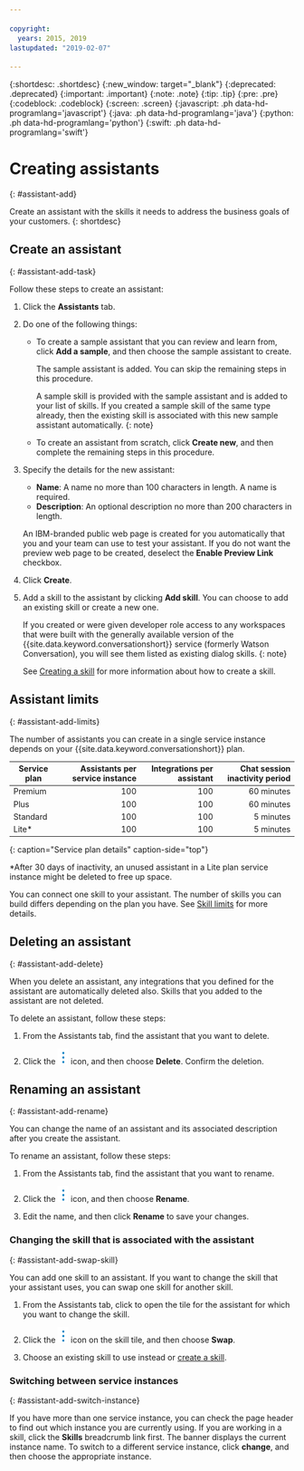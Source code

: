 ```yaml
---

copyright:
  years: 2015, 2019
lastupdated: "2019-02-07"

---
```


{:shortdesc: .shortdesc}
{:new_window: target="_blank"}
{:deprecated: .deprecated}
{:important: .important}
{:note: .note}
{:tip: .tip}
{:pre: .pre}
{:codeblock: .codeblock}
{:screen: .screen}
{:javascript: .ph data-hd-programlang='javascript'}
{:java: .ph data-hd-programlang='java'}
{:python: .ph data-hd-programlang='python'}
{:swift: .ph data-hd-programlang='swift'}

# Creating assistants
{: #assistant-add}

Create an assistant with the skills it needs to address the business goals of your customers.
{: shortdesc}

## Create an assistant
{: #assistant-add-task}

Follow these steps to create an assistant:

1.  Click the **Assistants** tab.

1.  Do one of the following things:

    - To create a sample assistant that you can review and learn from, click **Add a sample**, and then choose the sample assistant to create.

      The sample assistant is added. You can skip the remaining steps in this procedure.

      A sample skill is provided with the sample assistant and is added to your list of skills. If you created a sample skill of the same type already, then the existing skill is associated with this new sample assistant automatically.
      {: note}

    - To create an assistant from scratch, click **Create new**, and then complete the remaining steps in this procedure.

1.  Specify the details for the new assistant:
    - **Name**: A name no more than 100 characters in length. A name is required.
    - **Description**: An optional description no more than 200 characters in length.

    An IBM-branded public web page is created for you automatically that you and your team can use to test your assistant. If you do not want the preview web page to be created, deselect the **Enable Preview Link** checkbox.

1.  Click **Create**.

1.  Add a skill to the assistant by clicking **Add skill**. You can choose to add an existing skill or create a new one.

    If you created or were given developer role access to any workspaces that were built with the generally available version of the {{site.data.keyword.conversationshort}} service (formerly Watson Conversation), you will see them listed as existing dialog skills.
    {: note}

    See [Creating a skill](skill-add.html) for more information about how to create a skill.

## Assistant limits
{: #assistant-add-limits}

The number of assistants you can create in a single service instance depends on your {{site.data.keyword.conversationshort}} plan.

| Service plan | Assistants per service instance | Integrations per assistant  | Chat session inactivity period |
|--------------|--------------------------------:|----------------------------:|-----------------:|
| Premium      |                             100 |                         100 |       60 minutes |
| Plus         |                             100 |                         100 |       60 minutes |
| Standard     |                             100 |                         100 |        5 minutes |
| Lite*        |                             100 |                         100 |        5 minutes |
{: caption="Service plan details" caption-side="top"}

*After 30 days of inactivity, an unused assistant in a Lite plan service instance might be deleted to free up space.

You can connect one skill to your assistant. The number of skills you can build differs depending on the plan you have. See [Skill limits](skill-add.html#skill-limits) for more details.

## Deleting an assistant
{: #assistant-add-delete}

When you delete an assistant, any integrations that you defined for the assistant are automatically deleted also. Skills that you added to the assistant are not deleted.

To delete an assistant, follow these steps:

1.  From the Assistants tab, find the assistant that you want to delete.

1.  Click the ![open and close list of options](images/kabob-beta.png) icon, and then choose **Delete**. Confirm the deletion.

## Renaming an assistant
{: #assistant-add-rename}

You can change the name of an assistant and its associated description after you create the assistant.

To rename an assistant, follow these steps:

1.  From the Assistants tab, find the assistant that you want to rename.

1.  Click the ![open and close list of options](images/kabob-beta.png) icon, and then choose **Rename**.

1.  Edit the name, and then click **Rename** to save your changes.

### Changing the skill that is associated with the assistant
{: #assistant-add-swap-skill}

You can add one skill to an assistant. If you want to change the skill that your assistant uses, you can swap one skill for another skill.

1.  From the Assistants tab, click to open the tile for the assistant for which you want to change the skill.

1.  Click the ![open and close list of options](images/kabob-beta.png) icon on the skill tile, and then choose **Swap**.

1.  Choose an existing skill to use instead or [create a skill](skill-add.html).

### Switching between service instances
{: #assistant-add-switch-instance}

If you have more than one service instance, you can check the page header to find out which instance you are currently using. If you are working in a skill, click the **Skills** breadcrumb link first. The banner displays the current instance name. To switch to a different service instance, click **change**, and then choose the appropriate instance.
